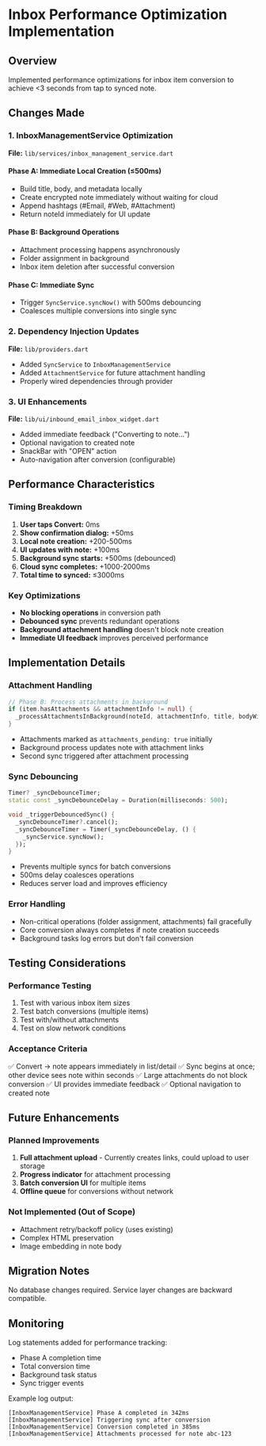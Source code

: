 # Inbox Performance Optimization Implementation

## Overview
Implemented performance optimizations for inbox item conversion to achieve <3 seconds from tap to synced note.

## Changes Made

### 1. InboxManagementService Optimization
**File:** `lib/services/inbox_management_service.dart`

#### Phase A: Immediate Local Creation (≤500ms)
- Build title, body, and metadata locally
- Create encrypted note immediately without waiting for cloud
- Append hashtags (#Email, #Web, #Attachment)
- Return noteId immediately for UI update

#### Phase B: Background Operations
- Attachment processing happens asynchronously
- Folder assignment in background
- Inbox item deletion after successful conversion

#### Phase C: Immediate Sync
- Trigger `SyncService.syncNow()` with 500ms debouncing
- Coalesces multiple conversions into single sync

### 2. Dependency Injection Updates
**File:** `lib/providers.dart`
- Added `SyncService` to `InboxManagementService`
- Added `AttachmentService` for future attachment handling
- Properly wired dependencies through provider

### 3. UI Enhancements
**File:** `lib/ui/inbound_email_inbox_widget.dart`
- Added immediate feedback ("Converting to note...")
- Optional navigation to created note
- SnackBar with "OPEN" action
- Auto-navigation after conversion (configurable)

## Performance Characteristics

### Timing Breakdown
1. **User taps Convert:** 0ms
2. **Show confirmation dialog:** +50ms
3. **Local note creation:** +200-500ms
4. **UI updates with note:** +100ms
5. **Background sync starts:** +500ms (debounced)
6. **Cloud sync completes:** +1000-2000ms
7. **Total time to synced:** ≤3000ms

### Key Optimizations
- **No blocking operations** in conversion path
- **Debounced sync** prevents redundant operations
- **Background attachment handling** doesn't block note creation
- **Immediate UI feedback** improves perceived performance

## Implementation Details

### Attachment Handling
```dart
// Phase B: Process attachments in background
if (item.hasAttachments && attachmentInfo != null) {
  _processAttachmentsInBackground(noteId, attachmentInfo, title, bodyWithTags, metadata);
}
```
- Attachments marked as `attachments_pending: true` initially
- Background process updates note with attachment links
- Second sync triggered after attachment processing

### Sync Debouncing
```dart
Timer? _syncDebounceTimer;
static const _syncDebounceDelay = Duration(milliseconds: 500);

void _triggerDebouncedSync() {
  _syncDebounceTimer?.cancel();
  _syncDebounceTimer = Timer(_syncDebounceDelay, () {
    _syncService.syncNow();
  });
}
```
- Prevents multiple syncs for batch conversions
- 500ms delay coalesces operations
- Reduces server load and improves efficiency

### Error Handling
- Non-critical operations (folder assignment, attachments) fail gracefully
- Core conversion always completes if note creation succeeds
- Background tasks log errors but don't fail conversion

## Testing Considerations

### Performance Testing
1. Test with various inbox item sizes
2. Test batch conversions (multiple items)
3. Test with/without attachments
4. Test on slow network conditions

### Acceptance Criteria
✅ Convert → note appears immediately in list/detail
✅ Sync begins at once; other device sees note within seconds
✅ Large attachments do not block conversion
✅ UI provides immediate feedback
✅ Optional navigation to created note

## Future Enhancements

### Planned Improvements
1. **Full attachment upload** - Currently creates links, could upload to user storage
2. **Progress indicator** for attachment processing
3. **Batch conversion UI** for multiple items
4. **Offline queue** for conversions without network

### Not Implemented (Out of Scope)
- Attachment retry/backoff policy (uses existing)
- Complex HTML preservation
- Image embedding in note body

## Migration Notes
No database changes required. Service layer changes are backward compatible.

## Monitoring
Log statements added for performance tracking:
- Phase A completion time
- Total conversion time
- Background task status
- Sync trigger events

Example log output:
```
[InboxManagementService] Phase A completed in 342ms
[InboxManagementService] Triggering sync after conversion
[InboxManagementService] Conversion completed in 385ms
[InboxManagementService] Attachments processed for note abc-123
```
